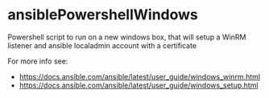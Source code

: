 # ansiblePowershellWindows
Powershell script to run on a new windows box, that will setup a WinRM listener and ansible localadmin account with a certificate

For more info see:
- https://docs.ansible.com/ansible/latest/user_guide/windows_winrm.html
- https://docs.ansible.com/ansible/latest/user_guide/windows_setup.html
